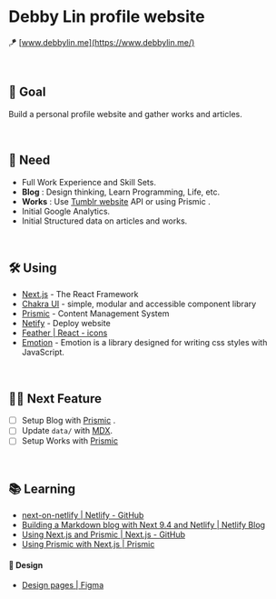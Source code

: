 # Debby Lin profile website

🪁  [www.debbylin.me](https://www.debbylin.me/)

<br/>

## 🚀 Goal

Build a personal profile website and gather works and articles.

<br/>

## 📝 Need

- Full Work Experience and Skill Sets.
- **Blog** : Design thinking, Learn Programming, Life, etc.
- **Works** : Use [Tumblr website](https://dailydesignfromdebby.tumblr.com/) API or using Prismic .
- Initial Google Analytics.
- Initial Structured data on articles and works.

<br/>

## 🛠 Using

- [Next.js](https://nextjs.org/) - The React Framework
- [Chakra UI](https://next.chakra-ui.com/docs/getting-started) - simple, modular and accessible component library
- [Prismic](https://prismic.io/) - Content Management System
- [Netify](https://www.netlify.com/) - Deploy website
- [Feather | React - icons](https://react-icons.github.io/react-icons/icons?name=fi)
- [Emotion](https://emotion.sh/docs/introduction) - Emotion is a library designed for writing css styles with JavaScript.
  
<br />

## 🏃‍♀️ Next Feature

- [ ] Setup Blog with [Prismic](https://prismic.io/) .
- [ ] Update `data/` with [MDX](https://github.com/mdx-js/mdx).
- [ ] Setup Works with [Prismic](https://prismic.io/)

<br />

## 📚 Learning

- [next-on-netlify | Netlify - GitHub](https://github.com/netlify/next-on-netlify)
- [Building a Markdown blog with Next 9.4 and Netlify | Netlify Blog](https://www.netlify.com/blog/2020/05/04/building-a-markdown-blog-with-next-9.4-and-netlify/#setting-up-our-next-js-project)
- [Using Next.js and Prismic | Next.js - GitHub](https://github.com/vercel/next.js/tree/canary/examples/cms-prismic)
- [Using Prismic with Next.js | Prismic](https://prismic.io/docs/reactjs/getting-started/prismic-nextjs)


#### 🎨 Design 

- [Design pages | Figma](https://www.figma.com/file/lTBe2kh5d7rIKD9n16BKN5/%E5%80%8B%E4%BA%BA%E7%B6%B2%E7%AB%99%E6%94%B9%E7%89%88?node-id=0%3A1) 

